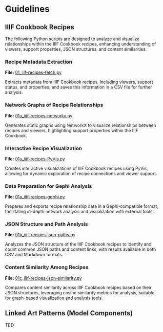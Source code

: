 # Guidelines

## IIIF Cookbook Recipes

The following Python scripts are designed to analyze and visualize relationships within the IIIF Cookbook recipes, enhancing understanding of viewers, support properties, JSON structures, and content similarities.

### Recipe Metadata Extraction

**File:** [01_iiif-recipes-fetch.py](./01_iiif-recipes-fetch.py)

Extracts metadata from IIIF Cookbook recipes, including viewers, support status, and properties, and saves this information in a CSV file for further analysis.

### Network Graphs of Recipe Relationships

**File:** [01a_iiif-recipes-networkx.py](./01a_iiif-recipes-networkx.py)

Generates static graphs using NetworkX to visualize relationships between recipes and viewers, highlighting support properties within the IIIF Cookbook.

### Interactive Recipe Visualization

**File:** [01a_iiif-recipes-PyVis.py](./01a_iiif-recipes-PyVis.py)

Creates interactive visualizations of IIIF Cookbook recipes using PyVis, allowing for dynamic exploration of recipe connections and viewer support.

### Data Preparation for Gephi Analysis

**File:** [01a_iiif-recipes-gephi.py](./01a_iiif-recipes-gephi.py)

Prepares and exports recipe relationship data in a Gephi-compatible format, facilitating in-depth network analysis and visualization with external tools.

### JSON Structure and Path Analysis

**File:** [01b_iiif-recipes-json-paths.py](./01b_iiif-recipes-json-paths.py)

Analyzes the JSON structure of the IIIF Cookbook recipes to identify and count common JSON paths and content links, with results available in both CSV and Markdown formats.

### Content Similarity Among Recipes

**File:** [01c_iiif-recipes-json-similarity.py](./01c_iiif-recipes-json-similarity.py)

Compares content similarity across IIIF Cookbook recipes based on their JSON structures, leveraging cosine similarity metrics for analysis, suitable for graph-based visualization and analysis tools.

## Linked Art Patterns (Model Components)

TBD

